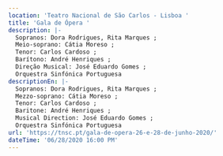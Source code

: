 ```yaml
---
location: 'Teatro Nacional de São Carlos - Lisboa '
title: 'Gala de Ópera '
description: |-
  Sopranos: Dora Rodrigues, Rita Marques ;
  Meio-soprano: Cátia Moreso ;
  Tenor: Carlos Cardoso ;
  Barítono: André Henriques ;
  Direção Musical: José Eduardo Gomes ;
  Orquestra Sinfónica Portuguesa
descriptionEn: |-
  Sopranos: Dora Rodrigues, Rita Marques ;
  Mezzo-soprano: Cátia Moreso ;
  Tenor: Carlos Cardoso ;
  Baritone: André Henriques ;
  Musical Direction: José Eduardo Gomes ; 
  Orquestra Sinfónica Portuguesa
url: 'https://tnsc.pt/gala-de-opera-26-e-28-de-junho-2020/'
dateTime: '06/28/2020 16:00 PM'
---
```


